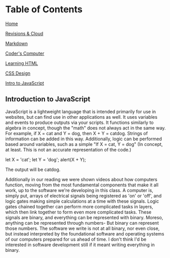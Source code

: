 # Table of Contents

[Home](home.md)

[Revisions & Cloud](revisionsCloud.md)

[Markdown](learningMarkdown.md)

[Coder's Computer](codersComputer.md)

[Learning HTML](learningHTML.md)

[CSS Design](webCSS.md)

[Intro to JavaScript](introJK.md)

## Introduction to JavaScript

JavaScript is a lightweight language that is intended primarily for use in websites, but can find use in other applications as well. It uses variables and events to produce outputs via your scripts. It functions similarly to algebra in concept, though the "math" does not always act in the same way. For example, if X = cat and Y = dog, then X + Y = catdog. Strings of information can be added in this way. Additionally, logic can be performed based around variables, such as a simple "If X = cat, Y = dog" (In concept, at least. This is not an accurate representation of the code.)

let X = 'cat';
let Y = 'dog';
alert(X + Y);

The output will be catdog.

Additionally in our reading we were shown videos about how computers function, moving from the most fundamental components that make it all work, up to the software we're developing in this class. A computer is, simply put, arrays of electrical signals being registered as 'on' or 'off', and logic gates making simple calculations at a time with these signals. Logic gates chained together can perform more complicated tasks in layers, which then link together to form even more complicated tasks. These signals are binary, and everything can be represented with binary. Moreso, anything can be represented through numbers- But binary can represent those numbers. The software we write is not at all binary, nor even close, but instead interpreted by the foundational software and operating systems of our computers prepared for us ahead of time. I don't think I'd be interested in software development still if it meant writing everything in binary.
